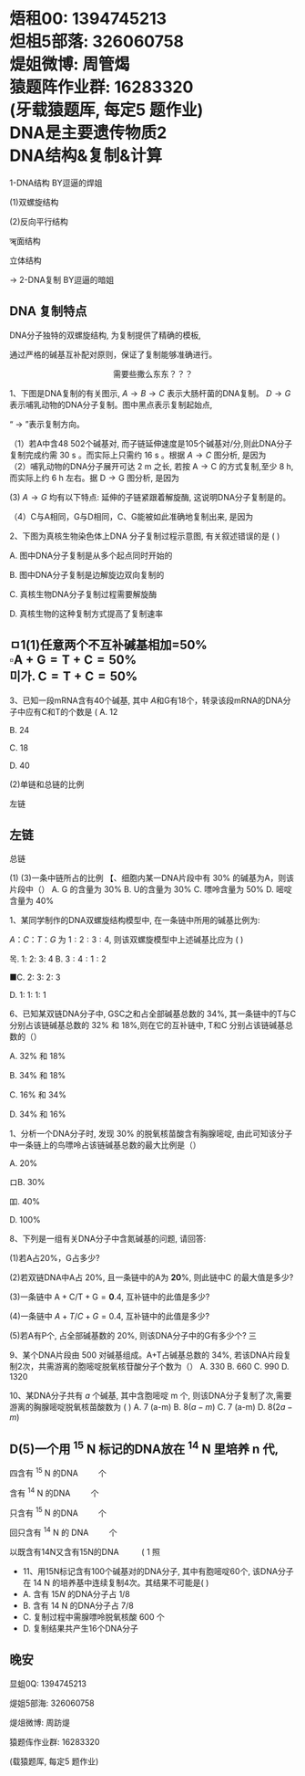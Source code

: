 # 焐租00: 1394745213 <br> 炟柤5部落: 326060758 <br> 煶姐微博: 周管㷎 <br> 猿题阵作业群: 16283320 <br> (牙载猿题厍, 每定5 题作业) <br> DNA是主要遗传物质2 <br> DNA结构\&复制\&计算 

1-DNA结构
BY逗逼的焊姐

(1)双螺旋结构

(2)反向平行结构

ॠ面结构



立体结构


$\longrightarrow$
2-DNA复制
BY逗逼的暗姐

## DNA 复制特点

DNA分子独特的双螺旋结构, 为复制提供了精确的模板,

通过严格的碱基互补配对原则，保证了复制能够准确进行。

$$
\text { 需要些撒么东东？？？ }
$$

1、下图是DNA复制的有关图示, $A \rightarrow B \rightarrow C$ 表示大肠杆菌的DNA复制。 $D \rightarrow G$ 表示哺乳动物的DNA分子复制。图中黑点表示复制起始点,

“ $\rightarrow$ ”表示复制方向。


（1）若A中含48 502个碱基对, 而子链延伸速度是105个碱基对/分,则此DNA分子复制完成约需 $30 \mathrm{~s}$ 。而实际上只需约 $16 \mathrm{~s}$ 。根据 $A \rightarrow C$ 图分析, 是因为 $\qquad$
（2）哺乳动物的DNA分子展开可达 $2 \mathrm{~m}$ 之长, 若按 $\mathrm{A} \rightarrow \mathrm{C}$ 的方式复制,至少 $8 \mathrm{~h}$, 而实际上约 $6 \mathrm{~h}$ 左右。据 $\mathrm{D} \rightarrow \mathrm{G}$ 图分析, 是因为



(3) $A \rightarrow G$ 均有以下特点: 延伸的子链紧跟着解旋酶, 这说明DNA分子复制是的。

（4）C与A相同，G与D相同，C、G能被如此准确地复制出来, 是因为

2、下图为真核生物染色体上DNA 分子复制过程示意图, 有关叙述错误的是 ( )



A. 图中DNA分子复制是从多个起点同时开始的

B. 图中DNA分子复制是边解旋边双向复制的

C. 真核生物DNA分子复制过程需要解旋酶

D. 真核生物的这种复制方式提高了复制速率



## ㅁ1(1)任意两个不互补碱基相加=50\% <br> $\square \mathrm{A}+\mathrm{G}=\mathrm{T}+\mathrm{C}=50 \%$ <br> 미가. $\mathrm{C}=\mathrm{T}+\mathrm{C}=50 \%$

3、已知一段mRNA含有40个碱基, 其中 $A$和G有18个，转录该段mRNA的DNA分子中应有C和T的个数是 ( A. 12

B. 24

C. 18

D. 40

(2)单链和总链的比例

左链

## 左链

总链

(1) (3)一条中链所占的比例
【、细胞内某一DNA片段中有 $30 \%$ 的碱基为A，则该片段中（）
A. $\mathrm{G}$ 的含量为 $30 \%$
B. U的含量为 $30 \%$
C. 嘌呤含量为 $50 \%$
D. 嘧啶含量为 $40 \%$

1、某同学制作的DNA双螺旋结构模型中, 在一条链中所用的碱基比例为:

$A ： C ： T ： G$ 为 $1: 2: 3: 4$, 则该双螺旋模型中上述碱基比应为 ( )

목. 1: 2: 3: 4
B. $3: 4: 1: 2$

■C. 2: 3: 2: 3

D. 1: 1: 1: 1

6、已知某双链DNA分子中, GSC之和占全部碱基总数的 $34 \%$, 其一条链中的T与C分别占该链碱基总数的 $32 \%$ 和 $18 \%$,则在它的互补链中, T和C 分别占该链碱基总数的（）

A. $32 \%$ 和 $18 \%$

B. $34 \%$ 和 $18 \%$

C. $16 \%$ 和 $34 \%$

D. $34 \%$ 和 $16 \%$

1、分析一个DNA分子时, 发现 $30 \%$ 的脱氧核苗酸含有胸腺嘧啶, 由此可知该分子中一条链上的鸟嘌呤占该链碱基总数的最大比例是（）

A. $20 \%$

ロB. $30 \%$

吅. $40 \%$

D. $100 \%$

8、下列是一组有关DNA分子中含氮碱基的问题, 请回答:

(1)若A占20\%，G占多少?

(2)若双链DNA中A占 $20 \%$, 且一条链中的A为 $\mathbf{2 0} \%$, 则此链中C 的最大值是多少?

(3)一条链中 $\mathrm{A}+\mathrm{C} / \mathrm{T}+\mathrm{G}=\mathbf{0} .4$, 互补链中的此值是多少?

(4)一条链中 $A+T / C+G=0.4$, 互补链中的此值是多少?

(5)若A有P个, 占全部碱基数的 $20 \%$, 则该DNA分子中的G有多少个?
三



9、某个DNA片段由 500 对碱基组成。A+T占碱基总数的 $34 \%$, 若该DNA片段复制2次，共需游离的胞嘧啶脱氧核苷酸分子个数为（）
A. 330
B. 660
C. 990
D. 1320

10、某DNA分子共有 $a$ 个碱基, 其中含胞嘧啶 $\mathrm{m}$ 个, 则该DNA分子复制了次,需要游离的胸腺嘧啶脱氧核苗酸数为 ( )
A. 7 (a-m)
B. $8(a-m)$
C. 7 (a-m)
D. $8(2 a-m)$

## D(5)一个用 ${ }^{15} \mathrm{~N}$ 标记的DNA放在 ${ }^{14} \mathrm{~N}$ 里培养 $\mathrm{n}$ 代,

四含有 ${ }^{15} \mathrm{~N}$ 的DNA $\qquad$个

含有 ${ }^{14} \mathrm{~N}$ 的DNA $\qquad$个

只含有 ${ }^{15} \mathrm{~N}$ 的DNA $\qquad$个

回只含有 ${ }^{14} \mathrm{~N}$ 的 DNA $\qquad$个

以既含有14N又含有15N的DNA $\qquad$ ( 1 照

- 11、用15N标记含有100个碱基对的DNA分子, 其中有胞嘧啶60个, 该DNA分子在 $14 \mathrm{~N}$ 的培养基中连续复制4次。其结果不可能是( )
- A. 含有 $15 N$ 的DNA分子占 $1 / 8$
- B. 含有 $14 \mathrm{~N}$ 的DNA分子占 $7 / 8$
- C. 复制过程中需腺嘌呤脱氧核酸 600 个
- D. 复制结果共产生16个DNA分子


## 晚安

显蛆0Q: 1394745213

煶姐5部海: 326060758

煶俎微博: 周趽煶

猿题伡作业群: 16283320

(载猿题厍, 每定5 题作业)

